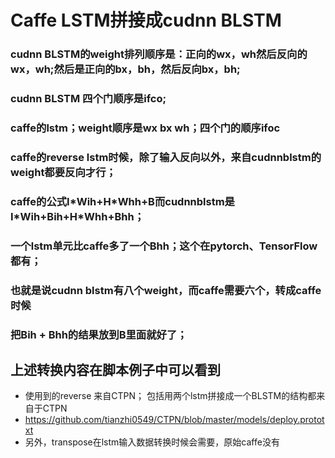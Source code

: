 # Caffe LSTM拼接成cudnn BLSTM
### cudnn BLSTM的weight排列顺序是：正向的wx，wh然后反向的wx，wh;然后是正向的bx，bh，然后反向bx，bh;
### cudnn BLSTM 四个门顺序是ifco;

### caffe的lstm；weight顺序是wx bx wh；四个门的顺序ifoc
### caffe的reverse lstm时候，除了输入反向以外，来自cudnnblstm的weight都要反向才行；

### caffe的公式I\*Wih+H\*Whh+B而cudnnblstm是I\*Wih+Bih+H\*Whh+Bhh；
### 一个lstm单元比caffe多了一个Bhh；这个在pytorch、TensorFlow都有；
### 也就是说cudnn blstm有八个weight，而caffe需要六个，转成caffe时候
### 把Bih + Bhh的结果放到B里面就好了；

## 上述转换内容在脚本例子中可以看到

* 使用到的reverse 来自CTPN； 包括用两个lstm拼接成一个BLSTM的结构都来自于CTPN
* https://github.com/tianzhi0549/CTPN/blob/master/models/deploy.prototxt
* 另外，transpose在lstm输入数据转换时候会需要，原始caffe没有
